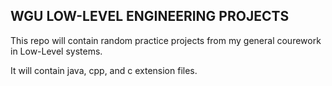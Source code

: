 ## WGU LOW-LEVEL ENGINEERING PROJECTS

This repo will contain random practice projects from my general courework in Low-Level systems.

It will contain java, cpp, and c extension files.
